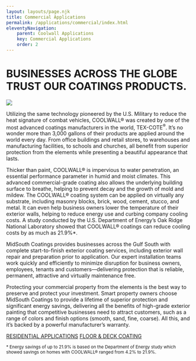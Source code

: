 ```yaml
---
layout: layouts/page.njk
title: Commercial Applications
permalink: /applications/commercial/index.html
eleventyNavigation:
    parent: Coolwall Applications
    key: Commercial Applications
    order: 2
---
```


# BUSINESSES ACROSS THE GLOBE <span class="linebreak"></span>TRUST OUR COATINGS PRODUCTS.

<div class="grid-container commercial">
<div class="right">

<p class="bleed-right">
<img src="/static/img/MSC-commercialapps-inset.jpg">
</p>
</div>
<div class="left">

Utilizing the same technology pioneered by the U.S. Military to reduce the heat signature of combat vehicles, COOLWALL® was created by one of the most advanced coatings manufacturers in the world, TEX-COTE<sup>&reg;</sup>. It’s no wonder more than 3,000 gallons of their products are applied around the world every day. From office buildings and retail stores, to warehouses and manufacturing facilities, to schools and churches, all benefit from superior protection from the elements while presenting a beautiful appearance that lasts.

Thicker than paint, COOLWALL® is impervious to water penetration, an essential performance parameter in humid and moist climates. This advanced commercial-grade coating also allows the underlying building surface to breathe, helping to prevent decay and the growth of mold and mildew. The COOLWALL® coating system can be applied on virtually any substrate, including masonry blocks, brick, wood, cement, stucco, and metal. It can even help business owners lower the temperature of their exterior walls, helping to reduce energy use and curbing company cooling costs. A study conducted by the U.S. Department of Energy’s Oak Ridge National Laboratory showed that COOLWALL® coatings can reduce cooling costs by as much as 21.9%\*.

MidSouth Coatings provides businesses across the Gulf South with complete start-to-finish exterior coating services, including exterior wall repair and preparation prior to application. Our expert installation teams work quickly and efficiently to minimize disruption for business owners, employees, tenants and customers—delivering protection that is reliable, permanent, attractive and virtually maintenance free.

Protecting your commercial property from the elements is the best way to preserve and protect your investment. Smart property owners choose MidSouth Coatings to provide a lifetime of superior protection and significant energy savings, delivering all the benefits of high-grade exterior painting that competitive businesses need to attract customers, such as a range of colors and finish options (smooth, sand, fine, coarse). All this, and it’s backed by a powerful manufacturer’s warranty.

<a class="link-subsection" href="/applications/residential">RESIDENTIAL APPLICATIONS</a>
<a class="link-subsection" href="/applications/floor-and-deck">FLOOR & DECK COATING</a>

<small>* Energy savings of up to 21.9% is based on the Department of Energy study which showed savings on homes with COOLWALL® ranged from 4.2% to 21.9%.</small>

</div>
</div>
